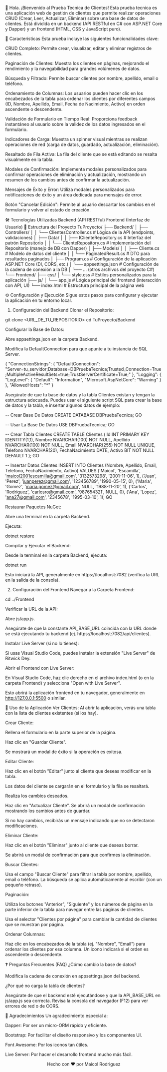 👋 Hola. ¡Bienvenido al Prueba Tecnica de Clientes!
Esta prueba tecnica es una aplicación web de gestión de clientes que permite realizar operaciones CRUD (Crear, Leer, Actualizar, Eliminar) sobre una base de datos de clientes. Está dividida en un backend (API RESTful en C# con ASP.NET Core y Dapper) y un frontend (HTML, CSS y JavaScript puro).

🚀 Características
Esta prueba incluye las siguientes funcionalidades clave:

CRUD Completo: Permite crear, visualizar, editar y eliminar registros de clientes.

Paginación de Clientes: Muestra los clientes en páginas, mejorando el rendimiento y la navegabilidad para grandes volúmenes de datos.

Búsqueda y Filtrado: Permite buscar clientes por nombre, apellido, email o teléfono.

Ordenamiento de Columnas: Los usuarios pueden hacer clic en los encabezados de la tabla para ordenar los clientes por diferentes campos (ID, Nombre, Apellido, Email, Fecha de Nacimiento, Activo) en orden ascendente o descendente.

Validación de Formulario en Tiempo Real: Proporciona feedback instantáneo al usuario sobre la validez de los datos ingresados en el formulario.

Indicadores de Carga: Muestra un spinner visual mientras se realizan operaciones de red (carga de datos, guardado, actualización, eliminación).

Resaltado de Fila Activa: La fila del cliente que se está editando se resalta visualmente en la tabla.

Modales de Confirmación: Implementa modales personalizados para confirmar operaciones de eliminación y actualización, mostrando un resumen de los cambios antes de confirmar la actualización.

Mensajes de Éxito y Error: Utiliza modales personalizados para notificaciones de éxito y un área dedicada para mensajes de error.

Botón "Cancelar Edición": Permite al usuario descartar los cambios en el formulario y volver al estado de creación.

🛠️ Tecnologías Utilizadas
Backend (API RESTful)
Frontend (Interfaz de Usuario)
📂 Estructura del Proyecto
TuProyecto/
├── Backend/
│   ├── Controllers/
│   │   └── ClientesController.cs      # Lógica de la API (endpoints, validaciones)
│   ├── Data/
│   │   ├── IClienteRepository.cs      # Interfaz del patrón Repositorio
│   │   └── ClienteRepository.cs       # Implementación del Repositorio (manejo de DB con Dapper)
│   ├── Models/
│   │   ├── Cliente.cs                 # Modelo de datos del cliente
│   │   └── PaginatedResult.cs         # DTO para resultados paginados
│   ├── Program.cs                     # Configuración de la aplicación ASP.NET Core (DI, CORS, etc.)
│   └── appsettings.json               # Configuración de la cadena de conexión a la DB
│   └── ... (otros archivos del proyecto C#)
└── Frontend/
    ├── css/
    │   └── style.css                  # Estilos personalizados para la aplicación
    ├── js/
    │   └── app.js                     # Lógica principal del frontend (interacción con API, UI)
    └── index.html                     # Estructura principal de la página web

⚙️ Configuración y Ejecución
Sigue estos pasos para configurar y ejecutar la aplicación en tu entorno local.

1. Configuración del Backend
Clonar el Repositorio:

git clone <URL_DE_TU_REPOSITORIO>
cd TuProyecto/Backend

Configurar la Base de Datos:

Abre appsettings.json en la carpeta Backend.

Modifica la DefaultConnection para que apunte a tu instancia de SQL Server.

{
  "ConnectionStrings": {
     "DefaultConnection": "Server=tu_servidor;Database=DBPruebaTecnica;Trusted_Connection=True;MultipleActiveResultSets=true;TrustServerCertificate=True;"
  },
  "Logging": {
    "LogLevel": {
      "Default": "Information",
      "Microsoft.AspNetCore": "Warning"
    }
  },
  "AllowedHosts": "*"
}

Asegúrate de que tu base de datos y la tabla Clientes existan y tengan la estructura adecuada. Puedes usar el siguiente script SQL para crear la base de datos y la tabla, e insertar algunos datos de ejemplo:

-- Crear Base De Datos
CREATE DATABASE DBPruebaTecnica;
GO

-- Usar La Base De Datos
USE DBPruebaTecnica;
GO

-- Crear Tabla Clientes
CREATE TABLE Clientes (
    Id INT PRIMARY KEY IDENTITY(1,1),
    Nombre NVARCHAR(100) NOT NULL,
    Apellido NVARCHAR(100) NOT NULL,
    Email NVARCHAR(255) NOT NULL UNIQUE,
    Telefono NVARCHAR(20),
    FechaNacimiento DATE,
    Activo BIT NOT NULL DEFAULT 1
);
GO

-- Insertar Datos Clientes
INSERT INTO Clientes (Nombre, Apellido, Email, Telefono, FechaNacimiento, Activo) VALUES
('Maicol', 'Escamilla', 'maicol2001escamilla@gmail.com', '3132573298', '2001-11-06', 1),
('Juan', 'Perez', 'juanperez@gmail.com', '123456789', '1990-05-15', 0),
('Maria', 'Gomez', 'maria.gomez@gmail.com', NULL, '1988-11-20', 1),
('Carlos', 'Rodriguez', 'carlosro@gmail.com', '987654321', NULL, 0),
('Ana', 'Lopez', 'ana27@gmail.com', '2345678', '1995-03-10', 1);
GO

Restaurar Paquetes NuGet:

Abre una terminal en la carpeta Backend.

Ejecuta:

dotnet restore

Compilar y Ejecutar el Backend:

Desde la terminal en la carpeta Backend, ejecuta:

dotnet run

Esto iniciará la API, generalmente en https://localhost:7082 (verifica la URL en la salida de la consola).

2. Configuración del Frontend
Navegar a la Carpeta Frontend:

cd ../Frontend

Verificar la URL de la API:

Abre js/app.js.

Asegúrate de que la constante API_BASE_URL coincida con la URL donde se está ejecutando tu backend (ej. https://localhost:7082/api/clientes).

Instalar Live Server (si no lo tienes):

Si usas Visual Studio Code, puedes instalar la extensión "Live Server" de Ritwick Dey.

Abrir el Frontend con Live Server:

En Visual Studio Code, haz clic derecho en el archivo index.html (o en la carpeta Frontend) y selecciona "Open with Live Server".

Esto abrirá la aplicación frontend en tu navegador, generalmente en http://127.0.0.1:5500 o similar.

🚀 Uso de la Aplicación
Ver Clientes: Al abrir la aplicación, verás una tabla con la lista de clientes existentes (si los hay).

Crear Cliente:

Rellena el formulario en la parte superior de la página.

Haz clic en "Guardar Cliente".

Se mostrará un modal de éxito si la operación es exitosa.

Editar Cliente:

Haz clic en el botón "Editar" junto al cliente que deseas modificar en la tabla.

Los datos del cliente se cargarán en el formulario y la fila se resaltará.

Realiza los cambios deseados.

Haz clic en "Actualizar Cliente". Se abrirá un modal de confirmación mostrando los cambios antes de guardar.

Si no hay cambios, recibirás un mensaje indicando que no se detectaron modificaciones.

Eliminar Cliente:

Haz clic en el botón "Eliminar" junto al cliente que deseas borrar.

Se abrirá un modal de confirmación para que confirmes la eliminación.

Buscar Clientes:

Usa el campo "Buscar Cliente" para filtrar la tabla por nombre, apellido, email o teléfono. La búsqueda se aplica automáticamente al escribir (con un pequeño retraso).

Paginación:

Utiliza los botones "Anterior", "Siguiente" y los números de página en la parte inferior de la tabla para navegar entre las páginas de clientes.

Usa el selector "Clientes por página" para cambiar la cantidad de clientes que se muestran por página.

Ordenar Columnas:

Haz clic en los encabezados de la tabla (ej. "Nombre", "Email") para ordenar los clientes por esa columna. Un icono indicará si el orden es ascendente o descendente.

❓ Preguntas Frecuentes (FAQ)
¿Cómo cambio la base de datos?

Modifica la cadena de conexión en appsettings.json del backend.

¿Por qué no carga la tabla de clientes?

Asegúrate de que el backend esté ejecutándose y que la API_BASE_URL en js/app.js sea correcta. Revisa la consola del navegador (F12) para ver errores de red o de CORS.

💖 Agradecimientos
Un agradecimiento especial a:

Dapper: Por ser un micro-ORM rápido y eficiente.

Bootstrap: Por facilitar el diseño responsivo y los componentes UI.

Font Awesome: Por los iconos tan útiles.

Live Server: Por hacer el desarrollo frontend mucho más fácil.

<p align="center">Hecho con ❤️ por Maicol Rodriguez</p>